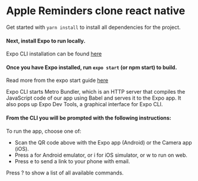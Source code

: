 # Apple Reminders clone react native
 
Get started with ```yarn install``` to install all dependencies for the project.

#### Next, install Expo to run locally.
Expo CLI installation can be found [here](https://docs.expo.io/get-started/installation/)

#### Once you have Expo installed, run ```expo start``` (or npm start) to build. 

Read more from the expo start guide [here](https://docs.expo.io/get-started/create-a-new-app/)

Expo CLI starts Metro Bundler, which is an HTTP server that compiles the JavaScript code of our app using Babel and serves it to the Expo app. It also pops up Expo Dev Tools, a graphical interface for Expo CLI.

#### From the CLI you will be prompted with the following instructions:
To run the app, choose one of:
 * Scan the QR code above with the Expo app (Android) or the Camera app (iOS).
 * Press a for Android emulator, or i for iOS simulator, or w to run on web. 
 * Press e to send a link to your phone with email.

Press ? to show a list of all available commands.
